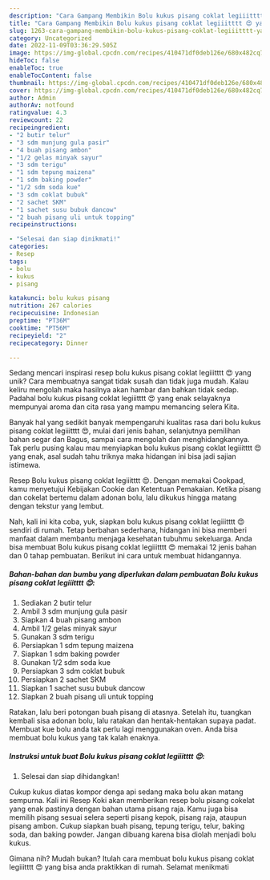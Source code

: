 ```yaml
---
description: "Cara Gampang Membikin Bolu kukus pisang coklat legiiitttt 😍 yang Mantap"
title: "Cara Gampang Membikin Bolu kukus pisang coklat legiiitttt 😍 yang Mantap"
slug: 1263-cara-gampang-membikin-bolu-kukus-pisang-coklat-legiiitttt-yang-mantap
category: Uncategorized
date: 2022-11-09T03:36:29.505Z
image: https://img-global.cpcdn.com/recipes/410471df0deb126e/680x482cq70/bolu-kukus-pisang-coklat-legiiitttt-foto-resep-utama.jpg
hideToc: false
enableToc: true
enableTocContent: false
thumbnail: https://img-global.cpcdn.com/recipes/410471df0deb126e/680x482cq70/bolu-kukus-pisang-coklat-legiiitttt-foto-resep-utama.jpg
cover: https://img-global.cpcdn.com/recipes/410471df0deb126e/680x482cq70/bolu-kukus-pisang-coklat-legiiitttt-foto-resep-utama.jpg
author: Admin
authorAv: notfound
ratingvalue: 4.3
reviewcount: 22
recipeingredient:
- "2 butir telur"
- "3 sdm munjung gula pasir"
- "4 buah pisang ambon"
- "1/2 gelas minyak sayur"
- "3 sdm terigu"
- "1 sdm tepung maizena"
- "1 sdm baking powder"
- "1/2 sdm soda kue"
- "3 sdm coklat bubuk"
- "2 sachet SKM"
- "1 sachet susu bubuk dancow"
- "2 buah pisang uli untuk topping"
recipeinstructions:

- "Selesai dan siap dinikmati!"
categories:
- Resep
tags:
- bolu
- kukus
- pisang

katakunci: bolu kukus pisang 
nutrition: 267 calories
recipecuisine: Indonesian
preptime: "PT36M"
cooktime: "PT56M"
recipeyield: "2"
recipecategory: Dinner

---
```





Sedang mencari inspirasi resep bolu kukus pisang coklat legiiitttt 😍 yang unik? Cara membuatnya sangat tidak susah dan tidak juga mudah. Kalau keliru mengolah maka hasilnya akan hambar dan bahkan tidak sedap. Padahal bolu kukus pisang coklat legiiitttt 😍 yang enak selayaknya mempunyai aroma dan cita rasa yang mampu memancing selera Kita.





Banyak hal yang sedikit banyak mempengaruhi kualitas rasa dari bolu kukus pisang coklat legiiitttt 😍, mulai dari jenis bahan, selanjutnya pemilihan bahan segar dan Bagus, sampai cara mengolah dan menghidangkannya. Tak perlu pusing kalau mau menyiapkan bolu kukus pisang coklat legiiitttt 😍 yang enak,      asal sudah tahu triknya maka hidangan ini bisa jadi sajian istimewa.














Resep Bolu kukus pisang coklat legiiitttt 😍. Dengan memakai Cookpad, kamu menyetujui Kebijakan Cookie dan Ketentuan Pemakaian. Ketika pisang dan cokelat bertemu dalam adonan bolu, lalu dikukus hingga matang dengan tekstur yang lembut.






Nah, kali ini kita coba, yuk, siapkan bolu kukus pisang coklat legiiitttt 😍 sendiri di rumah. Tetap berbahan sederhana, hidangan ini bisa memberi manfaat dalam membantu menjaga kesehatan tubuhmu sekeluarga. Anda bisa membuat Bolu kukus pisang coklat legiiitttt 😍 memakai 12 jenis bahan dan 0 tahap pembuatan. Berikut ini cara untuk membuat hidangannya.

<!--inarticleads1-->

##### Bahan-bahan dan bumbu yang diperlukan dalam pembuatan Bolu kukus pisang coklat legiiitttt 😍:

1. Sediakan 2 butir telur
1. Ambil 3 sdm munjung gula pasir
1. Siapkan 4 buah pisang ambon
1. Ambil 1/2 gelas minyak sayur
1. Gunakan 3 sdm terigu
1. Persiapkan 1 sdm tepung maizena
1. Siapkan 1 sdm baking powder
1. Gunakan 1/2 sdm soda kue
1. Persiapkan 3 sdm coklat bubuk
1. Persiapkan 2 sachet SKM
1. Siapkan 1 sachet susu bubuk dancow
1. Siapkan 2 buah pisang uli untuk topping


Ratakan, lalu beri potongan buah pisang di atasnya. Setelah itu, tuangkan kembali sisa adonan bolu, lalu ratakan dan hentak-hentakan supaya padat. Membuat kue bolu anda tak perlu lagi menggunakan oven. Anda bisa membuat bolu kukus yang tak kalah enaknya. 

<!--inarticleads2-->

##### Instruksi untuk buat Bolu kukus pisang coklat legiiitttt 😍:


1. Selesai dan siap dihidangkan!

Cukup kukus diatas kompor denga api sedang maka bolu akan matang sempurna. Kali ini Resep Koki akan memberikan resep bolu pisang cokelat yang enak pastinya dengan bahan utama pisang raja. Kamu juga bisa memilih pisang sesuai selera seperti pisang kepok, pisang raja, ataupun pisang ambon. Cukup siapkan buah pisang, tepung terigu, telur, baking soda, dan baking powder. Jangan dibuang karena bisa diolah menjadi bolu kukus. 

Gimana nih? Mudah bukan? Itulah cara membuat bolu kukus pisang coklat legiiitttt 😍 yang bisa anda praktikkan di rumah. Selamat menikmati
